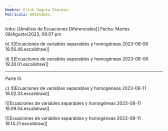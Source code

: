 ```yaml
---
Nombre: Erick Segura Sánchez.
Matrícula: A01613821.
---
```

links: [[Análisis de Ecuaciones Diferenciales]]
Fecha: Martes 08/Agosto/2023, 06:07 pm

b)
![[Ecuaciones de variables separables y homogéneas 2023-08-08 18.56.48.excalidraw]]

d)
![[Ecuaciones de variables separables y homogéneas 2023-08-08 19.26.01.excalidraw]]


---- 

Parte III.

c)
![[Ecuaciones de variables separables y homogéneas 2023-08-11 18.02.33.excalidraw]]


![[Ecuaciones de variables separables y homogéneas 2023-08-11 18.09.54.excalidraw]]

![[Ecuaciones de variables separables y homogéneas 2023-08-11 18.14.21.excalidraw]]